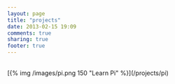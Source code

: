```yaml
---
layout: page
title: "projects"
date: 2013-02-15 19:09
comments: true
sharing: true
footer: true
---
```


<br>
 [{% img  /images/pi.png 150 "Learn Pi" %}](/projects/pi) 